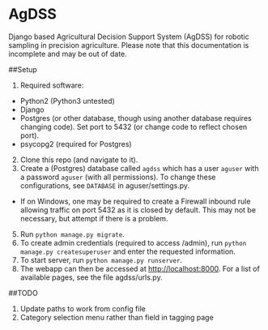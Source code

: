 # AgDSS
  Django based Agricultural Decision Support System (AgDSS) for robotic sampling in precision agriculture.
  Please note that this documentation is incomplete and may be out of date.


##Setup
1. Required software:
  * Python2 (Python3 untested)
  * Django
  * Postgres (or other database, though using another database requires changing code). Set port to 5432 (or change code to reflect chosen port).
  * psycopg2 (required for Postgres)
2. Clone this repo (and navigate to it).
3. Create a (Postgres) database called `agdss` which has a user `aguser` with a password `aguser` (with all permissions). To change these configurations, see `DATABASE` in aguser/settings.py.
  * If on Windows, one may be required to create a Firewall inbound rule allowing traffic on port 5432 as it is closed by default. This may not be necessary, but attempt if there is a problem. 
5. Run `python manage.py migrate`.
6. To create admin credentials (required to access /admin), run `python manage.py createsuperuser` and enter the requested information.
7. To start server, run `python manage.py runserver`.
8. The webapp can then be accessed at [http://localhost:8000](http://localhost:8000). For a list of available pages, see the file agdss/urls.py.



##TODO
1. Update paths to work from config file
2. Category selection menu rather than field in tagging page
